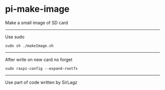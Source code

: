 # pi-make-image

Make a small image of SD card

***
Use sudo
```
sudo sh ./makeImage.sh
```
***
After write on new card no forget 
```
sudo raspi-config --expand-rootfs
```

*** 
Use part of code written by SirLagz

